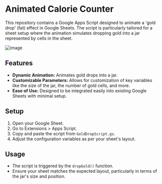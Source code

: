 # Animated Calorie Counter
This repository contains a Google Apps Script designed to animate a 'gold drop' (fat) effect in Google Sheets. The script is particularly tailored for a sheet setup where the animation simulates dropping gold into a jar represented by cells in the sheet.

![image](https://github.com/IanCKW/AnimatedCalorieCounter/assets/55784952/012753ba-0272-4d6b-a1a4-a2df9b288bae)

## Features
- **Dynamic Animation:** Animates gold drops into a jar.
- **Customizable Parameters:** Allows for customization of key variables like the size of the jar, the number of gold cells, and more.
- **Ease of Use:** Designed to be integrated easily into existing Google Sheets with minimal setup.

## Setup
1. Open your Google Sheet.
2. Go to Extensions > Apps Script.
3. Copy and paste the script from `GoldDropScript.gs`.
4. Adjust the configuration variables as per your sheet's layout.

## Usage
- The script is triggered by the `dropGold()` function.
- Ensure your sheet matches the expected layout, particularly in terms of the jar's size and position.
